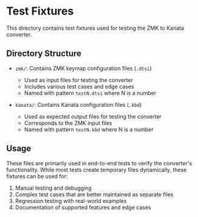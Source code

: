 # Test Fixtures

This directory contains test fixtures used for testing the ZMK to Kanata converter.

## Directory Structure

- `zmk/`: Contains ZMK keymap configuration files (`.dtsi`)
  - Used as input files for testing the converter
  - Includes various test cases and edge cases
  - Named with pattern `testN.dtsi` where N is a number

- `kanata/`: Contains Kanata configuration files (`.kbd`)
  - Used as expected output files for testing the converter
  - Corresponds to the ZMK input files
  - Named with pattern `testN.kbd` where N is a number

## Usage

These files are primarily used in end-to-end tests to verify the converter's functionality. While most tests create temporary files dynamically, these fixtures can be used for:

1. Manual testing and debugging
2. Complex test cases that are better maintained as separate files
3. Regression testing with real-world examples
4. Documentation of supported features and edge cases
